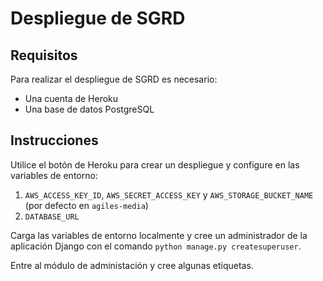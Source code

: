 # Despliegue de SGRD

## Requisitos

Para realizar el despliegue de SGRD es necesario:

- Una cuenta de Heroku
- Una base de datos PostgreSQL

## Instrucciones

Utilice el botón de Heroku para crear un despliegue y configure en las variables de entorno:

1. `AWS_ACCESS_KEY_ID`, `AWS_SECRET_ACCESS_KEY` y `AWS_STORAGE_BUCKET_NAME` (por defecto en `agiles-media`)
2. `DATABASE_URL`

Carga las variables de entorno localmente y cree un administrador de la aplicación Django con el comando
`python manage.py createsuperuser`.

Entre al módulo de administación y cree algunas etiquetas.